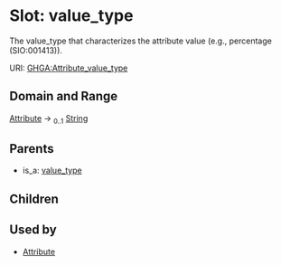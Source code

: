 
# Slot: value_type


The value_type that characterizes the attribute value (e.g., percentage (SIO:001413)).

URI: [GHGA:Attribute_value_type](https://w3id.org/GHGA/Attribute_value_type)


## Domain and Range

[Attribute](Attribute.md) &#8594;  <sub>0..1</sub> [String](types/String.md)

## Parents

 *  is_a: [value_type](value_type.md)

## Children


## Used by

 * [Attribute](Attribute.md)
